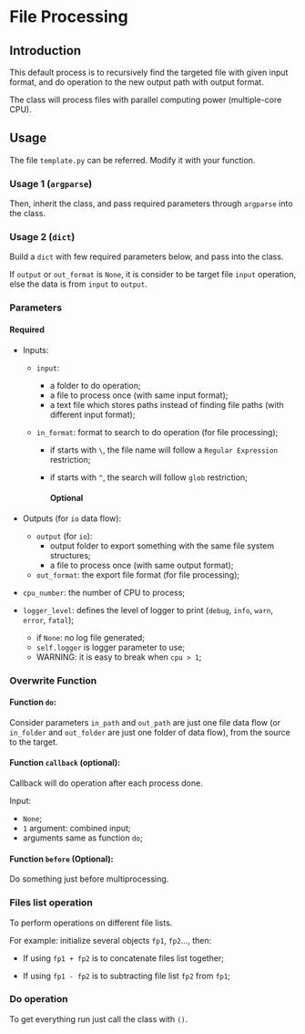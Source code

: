 # File Processing

## Introduction

This default process is to recursively find the targeted file with given input format, and do operation to the new output path with output format.

The class will process files with parallel computing power (multiple-core CPU).

## Usage

The file `template.py` can be referred. Modify it with your function.

### Usage 1 (`argparse`)

Then, inherit the class, and pass required parameters through `argparse` into the class.

### Usage 2 (`dict`)

Build a `dict` with few required parameters below, and pass into the class.

If `output` or `out_format` is `None`, it is consider to be target file `input` operation, else the data is from `input` to `output`.

### Parameters

#### Required

* Inputs:
  
  * `input`: 
    
    * a folder to do operation;
    * a file to process once (with same input format);
    * a text file which stores paths instead of finding file paths (with different input format);
  
  * `in_format`: format to search to do operation (for file processing); 
    
    * if starts with `\`, the file name will follow a `Regular Expression` restriction;
    
    * if starts with `^`, the search will follow `glob` restriction;
      
      #### Optional

* Outputs (for `io` data flow):
  
  * `output` (for `io`):
    * output folder to export something with the same file system structures;
    * a file to process once (with same output format);
  * `out_format`: the export file format (for file processing);

* `cpu_number`: the number of CPU to process;

* `logger_level`: defines the level of logger to print (`debug`, `info`, `warn`, `error`, `fatal`);
  
  * if `None`: no log file generated; 
  * `self.logger` is logger parameter to use; 
  * WARNING: it is easy to break when `cpu > 1`;

### Overwrite Function

#### Function `do`:

Consider parameters `in_path` and `out_path` are just one file data flow (or `in_folder` and `out_folder` are just one folder of data flow), from the source to the target.

#### Function `callback` (optional):

Callback will do operation after each process done.

Input:

* `None`;
* `1` argument: combined input;
* arguments same as function `do`;

#### Function `before` (Optional):

Do something just before multiprocessing.

### Files list operation

To perform operations on different file lists.

For example: initialize several objects `fp1`, `fp2`..., then:

* If using `fp1 + fp2` is to concatenate files list together;

* If using `fp1 - fp2` is to subtracting file list `fp2` from `fp1`;

### Do operation

To get everything run just call the class with `()`.
